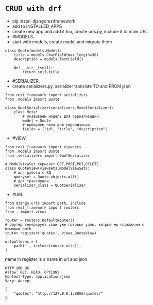 `CRUD with drf`
=

- pip install djangorestframework
- add to INSTALLED_APPS
- create new app and add it too, create urls.py, include it to main URL
- #MODELS. 
- start with models, create model and migrate them
```
class Quote(models.Model):
    title = models.CharField(max_length=30)
    description = models.TextField()
    
    def __str__(self):
        return self.title
```
- #SERIALIZER. 
- create serializers.py, serializer translate TO and FROM json
```
from rest_framework import serializers
from .models import Quote

class QuotSerializer(serializers.ModelSerializer):
    class Meta:
        # указываем модель для сериализации
        model = Quote
        # выбираем поля для серилизации
        fields = ["id", "title", "description"]
```
- #VIEW. 
```
from rest_framework import viewsets
from .models import Quote
from .serializers import QuotSerializer

# ModelViewSet скрывает GET,POST,PUT,DELETE
class QuoteView(viewsets.ModelViewSet):
    # для работы с БД
    queryset = Quote.objects.all()
    # для трансляции
    serializer_class = QuotSerializer

```
- #URL.

```
from django.urls import path, include
from rest_framework import routers
from . import views

router = routers.DefaultRouter()
# роутер генерирует свои уже готовые урлы, котрые мы подключим с помощью path
router.register('quotes', views.QuoteView)

urlpatterns = [
    path('', include(router.urls)),
]

```
name in register is a name in url and json
```
HTTP 200 OK
Allow: GET, HEAD, OPTIONS
Content-Type: application/json
Vary: Accept

{
    "quotes": "http://127.0.0.1:8000/quotes/"
}
```
